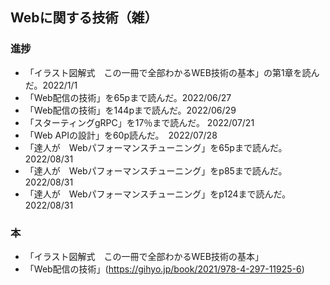 ## Webに関する技術（雑）

### 進捗

- 「イラスト図解式　この一冊で全部わかるWEB技術の基本」の第1章を読んだ。2022/1/1
- 「Web配信の技術」を65pまで読んだ。2022/06/27
- 「Web配信の技術」を144pまで読んだ。2022/06/29
- 「スターティングgRPC」を17％まで読んだ。 2022/07/21
- 「Web APIの設計」を60p読んだ。　2022/07/28
- 「達人が　Webパフォーマンスチューニング」を65pまで読んだ。　2022/08/31
- 「達人が　Webパフォーマンスチューニング」をp85まで読んだ。　2022/08/31
- 「達人が　Webパフォーマンスチューニング」をp124まで読んだ。　2022/08/31


### 本

- 「イラスト図解式　この一冊で全部わかるWEB技術の基本」
- 「Web配信の技術」(https://gihyo.jp/book/2021/978-4-297-11925-6)

